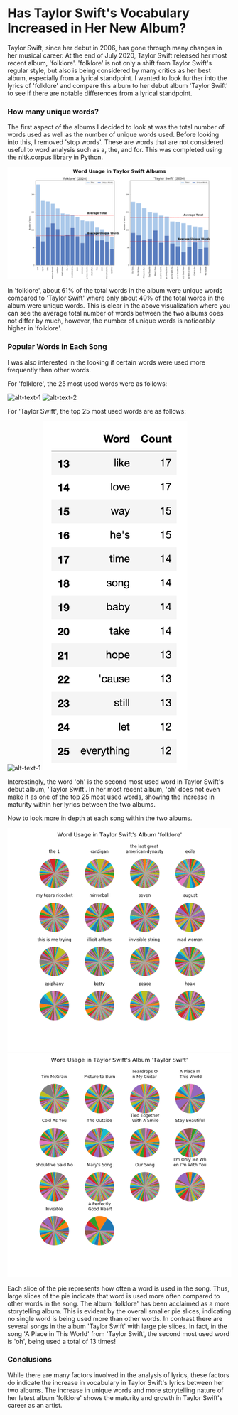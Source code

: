 # Has Taylor Swift's Vocabulary Increased in Her New Album?

Taylor Swift, since her debut in 2006, has gone through many changes in her musical career. At the end of July 2020, Taylor Swift released her most recent album, 'folklore'. 'folklore' is not only a shift from Taylor Swift's regular style, but also is being considered by many critics as her best album, especially from a lyrical standpoint. I wanted to look further into the lyrics of 'folklore' and compare this album to her debut album 'Taylor Swift' to see if there are notable differences  from a lyrical standpoint. 


### How many unique words?

The first aspect of the albums I decided to look at was the total number of words used as well as the number of unique words used. Before looking into this, I removed 'stop words'. These are words that are not considered useful to word analysis such as a, the, and for. This was completed using the nltk.corpus library in Python. 

![Alt text](/Images/Word_Usage_Comparison.png)
  
  
In 'folklore', about 61% of the total words in the album were unique words compared to 'Taylor Swift' where only about 49% of the total words in the album were unique words. This is clear in the above visualization where you can see the average total number of words between the two albums does not differ by much, however, the number of unique words is noticeably higher in 'folklore'. 


### Popular Words in Each Song

I was also interested in the looking if certain words were used more frequently than other words. 

For 'folklore', the 25 most used words were as follows:

![alt-text-1](Images/folklore_top_1_12.png.png) ![alt-text-2](Images/folklore_top_13_25.png.png)
  
  
For 'Taylor Swift', the top 25 most used words are as follows:

![alt-text-1](Images/TS_top_1_12.png.png) ![alt-text-2](Images/TS_top_13_25.png)

  
Interestingly, the word 'oh' is the second most used word in Taylor Swift's debut album, 'Taylor Swift'. In her most recent album, 'oh' does not even make it as one of the top 25 most used words, showing the increase in maturity within her lyrics between the two albums. 


Now to look more in depth at each song within the two albums. 

![alt-text-1](Images/Pie_Chart_folklore.png) ![alt-text-2](Images/Pie_Chart_TS.png)
  
  
Each slice of the pie represents how often a word is used in the song. Thus, large slices of the pie indicate that word is used more often compared to other words in the song. The album 'folklore' has been acclaimed as a more storytelling album. This is evident by the overall smaller pie slices, indicating no single word is being used more than other words. In contrast there are several songs in the album 'Taylor Swift' with large pie slices. In fact, in the song 'A Place in This World' from 'Taylor Swift', the second most used word is 'oh', being used a total of 13 times! 


### Conclusions

While there are many factors involved in the analysis of lyrics, these factors do indicate the increase in vocabulary in Taylor Swift's lyrics between her two albums. The increase in unique words and more storytelling nature of her latest album 'folklore' shows the maturity and growth in Taylor Swift's career as an artist. 
